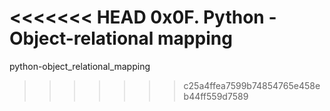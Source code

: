 <<<<<<< HEAD
0x0F. Python - Object-relational mapping
=======
python-object_relational_mapping
>>>>>>> c25a4ffea7599b74854765e458eb44ff559d7589
